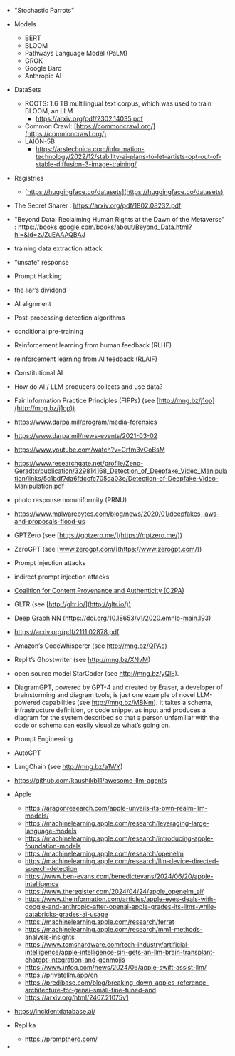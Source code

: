
- "Stochastic Parrots"
- Models
  - BERT
  - BLOOM
  - Pathways Language Model (PaLM)
  - GROK
  - Google Bard
  - Anthropic AI
- DataSets
  - ROOTS: 1.6 TB multilingual text corpus, which was used to train BLOOM, an LLM
    - https://arxiv.org/pdf/2302.14035.pdf
  - Common Crawl: [https://commoncrawl.org/](https://commoncrawl.org/)
  - LAION-5B
    - https://arstechnica.com/information-technology/2022/12/stability-ai-plans-to-let-artists-opt-out-of-stable-diffusion-3-image-training/
- Registries
  - [https://huggingface.co/datasets](https://huggingface.co/datasets)
- The Secret Sharer : https://arxiv.org/pdf/1802.08232.pdf
- "Beyond Data: Reclaiming Human Rights at the Dawn of the Metaverse" : https://books.google.com/books/about/Beyond_Data.html?hl=&id=zJZuEAAAQBAJ
- training data extraction attack
- “unsafe” response
- Prompt Hacking
- the liar’s dividend
- AI alignment
- Post-processing detection algorithms
- conditional pre-training
- Reinforcement learning from human feedback (RLHF)
- reinforcement learning from AI feedback (RLAIF)
- Constitutional AI
- How do AI / LLM producers collects and use data?
- Fair Information Practice Principles (FIPPs) (see [http://mng.bz/j1op](http://mng.bz/j1op)).
- https://www.darpa.mil/program/media-forensics
- https://www.darpa.mil/news-events/2021-03-02
- https://www.youtube.com/watch?v=Crfm3vGoBsM
- https://www.researchgate.net/profile/Zeno-Geradts/publication/329814168_Detection_of_Deepfake_Video_Manipulation/links/5c1bdf7da6fdccfc705da03e/Detection-of-Deepfake-Video-Manipulation.pdf
- photo response nonuniformity (PRNU)
- https://www.malwarebytes.com/blog/news/2020/01/deepfakes-laws-and-proposals-flood-us
- GPTZero (see [https://gptzero.me/](https://gptzero.me/)) 
- ZeroGPT (see [www.zerogpt.com/](https://www.zerogpt.com/))
- Prompt injection attacks
- indirect prompt injection attacks
- [Coalition for Content Provenance and Authenticity (C2PA)](https://c2pa.org/)
- GLTR (see [http://gltr.io/](http://gltr.io/))
- Deep Graph NN (https://doi.org/10.18653/v1/2020.emnlp-main.193)
- https://arxiv.org/pdf/2111.02878.pdf
- Amazon’s CodeWhisperer (see http://mng.bz/QPAe)
- Replit’s Ghostwriter (see http://mng.bz/XNvM)
- open source model StarCoder (see http://mng.bz/yQlE).
- DiagramGPT, powered by GPT-4 and created by Eraser, a developer of brainstorming and diagram tools, is just one example of novel LLM-powered capabilities (see http://mng.bz/MBNm). It takes a schema, infrastructure definition, or code snippet as input and produces a diagram for the system described so that a person unfamiliar with the code or schema can easily visualize what’s going on.
- Prompt Engineering
- AutoGPT
- LangChain (see http://mng.bz/a1WY)
- https://github.com/kaushikb11/awesome-llm-agents
- Apple
  - https://aragonresearch.com/apple-unveils-its-own-realm-llm-models/
  - https://machinelearning.apple.com/research/leveraging-large-language-models
  - https://machinelearning.apple.com/research/introducing-apple-foundation-models
  - https://machinelearning.apple.com/research/openelm
  - https://machinelearning.apple.com/research/llm-device-directed-speech-detection
  - https://www.ben-evans.com/benedictevans/2024/06/20/apple-intelligence
  - https://www.theregister.com/2024/04/24/apple_openelm_ai/
  - https://www.theinformation.com/articles/apple-eyes-deals-with-google-and-anthropic-after-openai-apple-grades-its-llms-while-databricks-grades-ai-usage
  - https://machinelearning.apple.com/research/ferret
  - https://machinelearning.apple.com/research/mm1-methods-analysis-insights
  - https://www.tomshardware.com/tech-industry/artificial-intelligence/apple-intelligence-siri-gets-an-llm-brain-transplant-chatgpt-integration-and-genmojis
  - https://www.infoq.com/news/2024/06/apple-swift-assist-llm/
  - https://privatellm.app/en
  - https://predibase.com/blog/breaking-down-apples-reference-architecture-for-genai-small-fine-tuned-and
  - https://arxiv.org/html/2407.21075v1
- https://incidentdatabase.ai/
- Replika


  - https://prompthero.com/
- 
